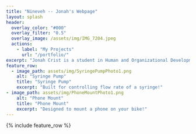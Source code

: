 ```yaml
---
title: "Nineveh -- Jonah's Webpage"
layout: splash
header:
  overlay_color: "#000"
  overlay_filter: "0.5"
  overlay_image: /assets/img/IMG_7204.jpeg
  actions:
    - label: "My Projects"
      url: "/portfolio/"
excerpt: "Jonah Crist is a student in Human and Organizational Development with a passion for technology and design"
feature_row:
  - image_path: assets/img/SyringePumpPhoto1.png
    alt: "Syringe Pump"
    title: "Syringe Pump"
    excerpt: "Built for controlling flow rate of a syringe!"
- image_path: assets/img/PhoneMountPhoto1.png
    alt: "Phone Mount"
    title: "Phone Mount"
    excerpt: "Designed to mount a phone on your bike!" 
---
```

{% include feature_row %}

